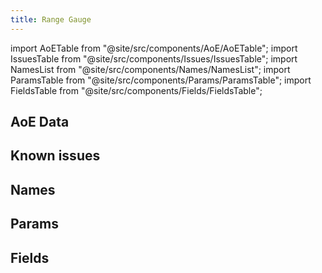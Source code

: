 ```yaml
---
title: Range Gauge
---
```


import AoETable from "@site/src/components/AoE/AoETable";
import IssuesTable from "@site/src/components/Issues/IssuesTable";
import NamesList from "@site/src/components/Names/NamesList";
import ParamsTable from "@site/src/components/Params/ParamsTable";
import FieldsTable from "@site/src/components/Fields/FieldsTable";

## AoE Data

<AoETable item_key="rangegauge" data_src="weapon" />

## Known issues

<IssuesTable item_key="rangegauge" data_src="weapon" />

## Names

<NamesList item_key="rangegauge" data_src="weapon" />

## Params

<ParamsTable item_key="rangegauge" data_src="weapon" />

## Fields

<FieldsTable item_key="rangegauge" data_src="weapon" />
